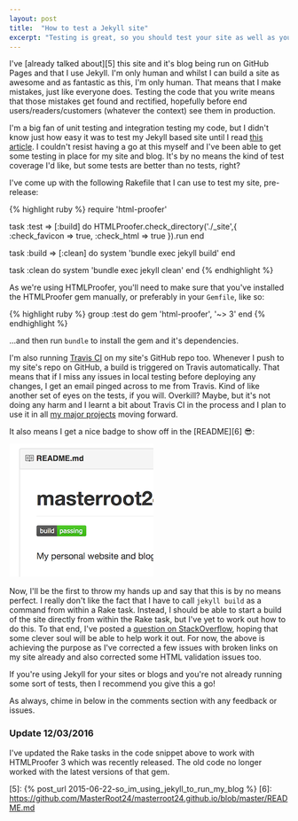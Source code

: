 ```yaml
---
layout: post
title:  "How to test a Jekyll site"
excerpt: "Testing is great, so you should test your site as well as your code"
---
```


I've [already talked about][5] this site and it's blog being run on GitHub Pages and that I use Jekyll. I'm only human 
and whilst I can build a site as awesome and as fantastic as this, I'm only human. That means that I make mistakes, 
just like everyone does. Testing the code that you write means that those mistakes get found and rectified, hopefully 
before end users/readers/customers (whatever the context) see them in production.

I'm a big fan of unit testing and integration testing my code, but I didn't know just how easy it was to test my 
Jekyll based site until I read [this article][1]. I couldn't resist having a go at this myself and I've been able to 
get some testing in place for my site and blog. It's by no means the kind of test coverage I'd like, but some tests are 
better than no tests, right?

I've come up with the following Rakefile that I can use to test my site, pre-release:

{% highlight ruby %}
require 'html-proofer'

task :test => [:build] do
  HTMLProofer.check_directory('./_site',{
                                 :check_favicon => true,
                                 :check_html => true
                             }).run
end

task :build => [:clean] do
  system 'bundle exec jekyll build'
end

task :clean do
  system 'bundle exec jekyll clean'
end
{% endhighlight %}

As we're using HTMLProofer, you'll need to make sure that you've installed the HTMLProofer gem manually, or preferably
in your `Gemfile`, like so:

{% highlight ruby %}
group :test do
  gem 'html-proofer', '~> 3'
end
{% endhighlight %}

...and then run `bundle` to install the gem and it's dependencies.

I'm also running [Travis CI][4] on my site's GitHub repo too. Whenever I push to my site's repo on GitHub, a build is 
triggered on Travis automatically. That means that if I miss any issues in local testing before deploying any changes, 
I get an email pinged across to me from Travis. Kind of like another set of eyes on the tests, if you will. Overkill? 
Maybe, but it's not doing any harm and I learnt a bit about Travis CI in the process and I plan to use it in all 
[my major projects][3] moving forward.

It also means I get a nice badge to show off in the [README][6] :sunglasses::

![Screenshot of README.md](/assets/img/posts/how_to_test_a_jekyll_site/readme_screenshot.png)

Now, I'll be the first to throw my hands up and say that this is by no means perfect. I really don't like the fact that 
I have to call `jekyll build` as a command from within a Rake task. Instead, I should be able to start a build of the 
site directly from within the Rake task, but I've yet to work out how to do this. To that end, I've posted a 
[question on StackOverflow][2], hoping that some clever soul will be able to help work it out. For now, the above is 
achieving the purpose as I've corrected a few issues with broken links on my site already and also corrected some HTML 
validation issues too.

If you're using Jekyll for your sites or blogs and you're not already running some sort of tests, then I recommend you 
give this a go!

As always, chime in below in the comments section with any feedback or issues.

### Update 12/03/2016
I've updated the Rake tasks in the code snippet above to work with HTMLProofer 3 which was recently released. The old
code no longer worked with the latest versions of that gem.

[1]: http://www.jacobtomlinson.co.uk/jekyll/2015/02/18/test-you-jekyll-blog-with-travis-ci/
[2]: http://stackoverflow.com/questions/33582197/how-do-i-build-a-jekyll-site-from-rake-task-without-using-the-command-line
[3]: /portfolio
[4]: https://travis-ci.org
[5]: {% post_url 2015-06-22-so_im_using_jekyll_to_run_my_blog %}
[6]: https://github.com/MasterRoot24/masterroot24.github.io/blob/master/README.md
